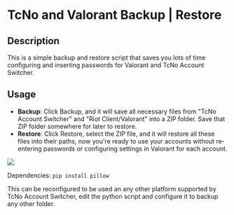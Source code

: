 # TcNo and Valorant Backup | Restore

## Description
This is a simple backup and restore script that saves you lots of time configuring and inserting passwords for Valorant and TcNo Account Switcher.

## Usage
- **Backup**: Click Backup, and it will save all necessary files from "TcNo Account Switcher" and "Riot Client/Valorant" into a ZIP folder. Save that ZIP folder somewhere for later to restore.
- **Restore**: Click Restore, select the ZIP file, and it will restore all these files into their paths, now you're ready to use your accounts without re-entering passwords or configuring settings in Valorant for each account.

![](https://i.imgur.com/BJQAFF5.png)

Dependencies:
``
pip install pillow
``

This can be reconfigured to be used an any other platform supported by TcNo Account Switcher, edit the python script and configure it to backup any other folder.


